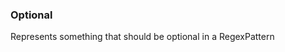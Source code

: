 ### <a id="McUtils.Parsers.RegexPatterns.Optional">Optional</a>
Represents something that should be optional in a RegexPattern

